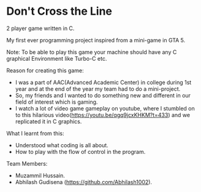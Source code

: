 # Don't Cross the Line
2 player game written in C.

My first ever programming project inspired from a mini-game in GTA 5.

Note: To be able to play this game your machine should have any C graphical Environment like Turbo-C etc.

Reason for creating this game:
- I was a part of AAC(Advanced Academic Center) in college during 1st year and at the end of the year my team had to do a mini-project.
- So, my friends and I wanted to do something new and different in our field of interest which is gaming.
- I watch a lot of video game gameplay on youtube, where I stumbled on to this hilarious video(https://youtu.be/qgq9jcxKHKM?t=433) and we replicated it in C graphics.

What I learnt from this:
- Understood what coding is all about.
- How to play with the flow of control in the program.

Team Members:
- Muzammil Hussain.
- Abhilash Gudisena (https://github.com/Abhilash1002).
